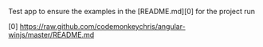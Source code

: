 Test app to ensure the examples in the [README.md][0] for the project run

[0] https://raw.github.com/codemonkeychris/angular-winjs/master/README.md
